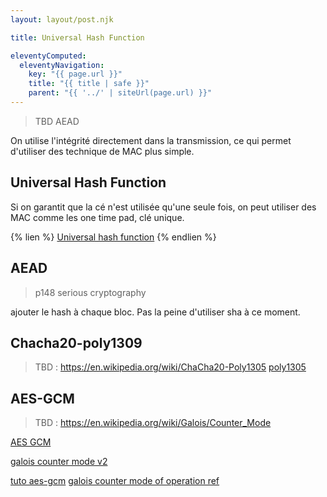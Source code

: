```yaml
---
layout: layout/post.njk

title: Universal Hash Function

eleventyComputed:
  eleventyNavigation:
    key: "{{ page.url }}"
    title: "{{ title | safe }}"
    parent: "{{ '../' | siteUrl(page.url) }}"
---
```


> TBD AEAD

On utilise l'intégrité directement dans la transmission, ce qui permet d'utiliser des technique de MAC plus simple.

## Universal Hash Function

Si on garantit que la cé n'est utilisée qu'une seule fois, on peut utiliser des MAC
comme les one time pad, clé unique.

{% lien %}
[Universal hash function](https://eng.libretexts.org/Under_Construction/Book%3A_The_Joy_of_Cryptography_(Rosulek)/13%3A_Authenticated_Encryption_and_AEAD/13.03%3A_Carter-Wegman_MACs)
{% endlien %}

## AEAD

> p148 serious cryptography

ajouter le hash à chaque bloc. Pas la peine d'utiliser sha à ce moment.

## Chacha20-poly1309

> TBD : <https://en.wikipedia.org/wiki/ChaCha20-Poly1305>
[poly1305](https://en.wikipedia.org/wiki/Poly1305)

## AES-GCM

> TBD : <https://en.wikipedia.org/wiki/Galois/Counter_Mode>

[AES GCM](https://www.youtube.com/watch?v=g_eY7JXOc8U)

[galois counter mode v2](https://www.youtube.com/watch?v=R2SodepLWLg&t=0s)

[tuto aes-gcm](https://www.youtube.com/watch?v=Q4EmXJTwcdo)
[galois counter mode of operation ref](https://csrc.nist.rip/groups/ST/toolkit/BCM/documents/proposedmodes/gcm/gcm-spec.pdf)
